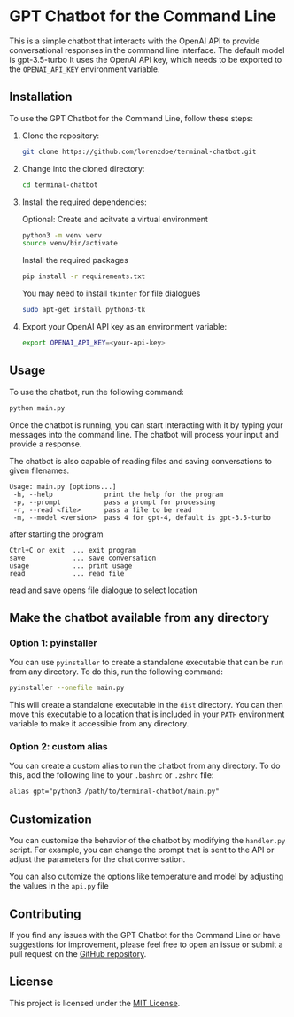 # GPT Chatbot for the Command Line

This is a simple chatbot that interacts with the OpenAI API to provide conversational responses in the command line interface.
The default model is gpt-3.5-turbo It uses the OpenAI API key, which needs to be exported to the `OPENAI_API_KEY` environment variable.

## Installation

To use the GPT Chatbot for the Command Line, follow these steps:

1. Clone the repository:

   ```bash
   git clone https://github.com/lorenzdoe/terminal-chatbot.git
   ```

2. Change into the cloned directory:

   ```bash
   cd terminal-chatbot
   ```

3. Install the required dependencies:

   Optional: Create and acitvate a virtual environment
   ```bash
   python3 -m venv venv
   source venv/bin/activate
   ```

   Install the required packages
   ```bash
   pip install -r requirements.txt
   ```

   You may need to install `tkinter` for file dialogues
   
   ```bash
   sudo apt-get install python3-tk
   ```

4. Export your OpenAI API key as an environment variable:

   ```bash
   export OPENAI_API_KEY=<your-api-key>
   ```

## Usage

To use the chatbot, run the following command:

```bash
python main.py
```

Once the chatbot is running, you can start interacting with it by typing your messages into the command line. The chatbot will process your input and provide a response.

The chatbot is also capable of reading files and saving conversations to given filenames.

```
Usage: main.py [options...]
 -h, --help             print the help for the program
 -p, --prompt           pass a prompt for processing
 -r, --read <file>      pass a file to be read
 -m, --model <version>  pass 4 for gpt-4, default is gpt-3.5-turbo
```

after starting the program
```
Ctrl+C or exit  ... exit program
save            ... save conversation
usage           ... print usage
read            ... read file
```
read and save opens file dialogue to select location

## Make the chatbot available from any directory

### Option 1: pyinstaller

You can use `pyinstaller` to create a standalone executable that can be run from any directory. To do this, run the following command:

```bash
pyinstaller --onefile main.py
```

This will create a standalone executable in the `dist` directory. You can then move this executable to a location that is included in your `PATH` environment variable to make it accessible from any directory.

### Option 2: custom alias

You can create a custom alias to run the chatbot from any directory. To do this, add the following line to your `.bashrc` or `.zshrc` file:

```txt
alias gpt="python3 /path/to/terminal-chatbot/main.py"
```

## Customization

You can customize the behavior of the chatbot by modifying the `handler.py` script. For example, you can change the prompt that is sent to the API or adjust the parameters for the chat conversation.

You can also cutomize the options like temperature and model by adjusting the values in the `api.py` file

## Contributing

If you find any issues with the GPT Chatbot for the Command Line or have suggestions for improvement, please feel free to open an issue or submit a pull request on the [GitHub repository](https://github.com/openai/gpt-3.5-turbo).

## License

This project is licensed under the [MIT License](https://opensource.org/licenses/MIT).